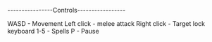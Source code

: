----------------Controls-----------------

WASD - Movement
Left click - melee attack
Right click - Target lock
keyboard 1-5 - Spells
P - Pause
